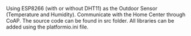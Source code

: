 Using ESP8266 (with or without DHT11) as the Outdoor Sensor (Temperature and Humidity).
Communicate with the Home Center through CoAP.
The source code can be found in src folder.
All libraries can be added using the platformio.ini file.
